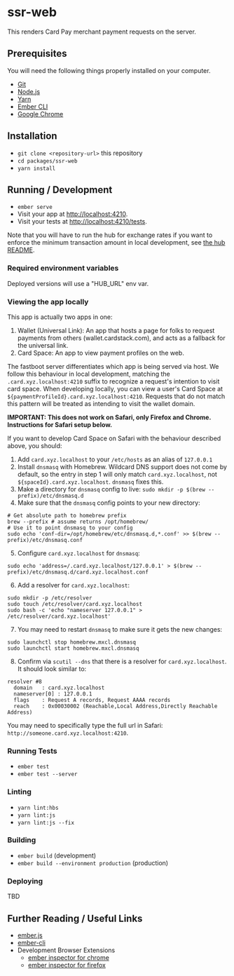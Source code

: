 # ssr-web

This renders Card Pay merchant payment requests on the server.

## Prerequisites

You will need the following things properly installed on your computer.

* [Git](https://git-scm.com/)
* [Node.js](https://nodejs.org/)
* [Yarn](https://yarnpkg.com/)
* [Ember CLI](https://ember-cli.com/)
* [Google Chrome](https://google.com/chrome/)

## Installation

* `git clone <repository-url>` this repository
* `cd packages/ssr-web`
* `yarn install`

## Running / Development

* `ember serve`
* Visit your app at [http://localhost:4210](http://localhost:4210).
* Visit your tests at [http://localhost:4210/tests](http://localhost:4210/tests).

Note that you will have to run the hub for exchange rates if you want to enforce the minimum transaction amount in local development, see [the hub README](../hub/README.md#running).

### Required environment variables

Deployed versions will use a "HUB_URL" env var.

### Viewing the app locally
This app is actually two apps in one: 
1. Wallet (Universal Link): An app that hosts a page for folks to request payments from others (wallet.cardstack.com), and acts as a fallback for the universal link.
2. Card Space: An app to view payment profiles on the web.

The fastboot server differentiates which app is being served via host. We follow this behaviour in local development, matching the `.card.xyz.localhost:4210` suffix to recognize a request's intention to visit card space. When developing locally, you can view a user's Card Space at `${paymentProfileId}.card.xyz.localhost:4210`.  Requests that do not match this pattern will be treated as intending to visit the wallet domain.

**IMPORTANT: This does not work on Safari, only Firefox and Chrome. Instructions for Safari setup below.**

If you want to develop Card Space on Safari with the behaviour described above, you should:
1. Add `card.xyz.localhost` to your `/etc/hosts` as an alias of `127.0.0.1`
2. Install `dnsmasq` with Homebrew. Wildcard DNS support does not come by default, so the entry in step 1 will only match `card.xyz.localhost`, not `${spaceId}.card.xyz.localhost`. `dnsmasq` fixes this.
3. Make a directory for `dnsmasq` config to live: `sudo mkdir -p $(brew --prefix)/etc/dnsmasq.d`
4. Make sure that the `dnsmasq` config points to your new directory:
```
# Get absolute path to homebrew prefix
brew --prefix # assume returns /opt/homebrew/
# Use it to point dnsmasq to your config
sudo echo 'conf-dir=/opt/homebrew/etc/dnsmasq.d,*.conf' >> $(brew --prefix)/etc/dnsmasq.conf
```
5. Configure `card.xyz.localhost` for `dnsmasq`: 
```
sudo echo 'address=/.card.xyz.localhost/127.0.0.1' > $(brew --
prefix)/etc/dnsmasq.d/card.xyz.localhost.conf
```
6. Add a resolver for `card.xyz.localhost`:
```
sudo mkdir -p /etc/resolver
sudo touch /etc/resolver/card.xyz.localhost
sudo bash -c 'echo "nameserver 127.0.0.1" > /etc/resolver/card.xyz.localhost'
```
7. You may need to restart `dnsmasq` to make sure it gets the new changes:
```
sudo launchctl stop homebrew.mxcl.dnsmasq
sudo launchctl start homebrew.mxcl.dnsmasq
```
8. Confirm via `scutil --dns` that there is a resolver for `card.xyz.localhost`. It should look similar to:
```
resolver #8
  domain   : card.xyz.localhost
  nameserver[0] : 127.0.0.1
  flags    : Request A records, Request AAAA records
  reach    : 0x00030002 (Reachable,Local Address,Directly Reachable Address)
```

You may need to specifically type the full url in Safari: `http://someone.card.xyz.localhost:4210`.

### Running Tests

* `ember test`
* `ember test --server`

### Linting

* `yarn lint:hbs`
* `yarn lint:js`
* `yarn lint:js --fix`

### Building

* `ember build` (development)
* `ember build --environment production` (production)

### Deploying

TBD

## Further Reading / Useful Links

* [ember.js](https://emberjs.com/)
* [ember-cli](https://ember-cli.com/)
* Development Browser Extensions
  * [ember inspector for chrome](https://chrome.google.com/webstore/detail/ember-inspector/bmdblncegkenkacieihfhpjfppoconhi)
  * [ember inspector for firefox](https://addons.mozilla.org/en-US/firefox/addon/ember-inspector/)

